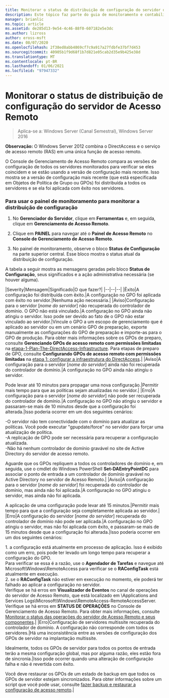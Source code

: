 ```yaml
---
title: Monitorar o status de distribuição de configuração do servidor de Acesso Remoto
description: Este tópico faz parte do guia de monitoramento e contabilidade de acesso remoto no Windows Server 2016.
manager: brianlic
ms.topic: article
ms.assetid: de285d13-9e54-4c46-88f0-607182e5e3dc
ms.author: lizross
author: eross-msft
ms.date: 08/07/2020
ms.openlocfilehash: 2f38ed8abb4869cf7c9a917a27fdbfe37bf7d453
ms.sourcegitcommit: 40905b1f9d68f1b7d821e05cab2d35e9b425e38d
ms.translationtype: MT
ms.contentlocale: pt-BR
ms.lasthandoff: 01/06/2021
ms.locfileid: "97947332"
---
```

# <a name="monitor-the-configuration-distribution-status-of-the-remote-access-server"></a>Monitorar o status de distribuição de configuração do servidor de Acesso Remoto

>Aplica-se a: Windows Server (Canal Semestral), Windows Server 2016

**Observação:** O Windows Server 2012 combina o DirectAccess e o serviço de acesso remoto (RAS) em uma única função de acesso remoto.

O Console de Gerenciamento de Acesso Remoto compara as versões de configuração de todos os servidores monitorados para verificar se eles coincidem e se estão usando a versão de configuração mais recente. Isso mostra se a versão de configuração mais recente (que está especificada em Objetos de Política de Grupo ou GPOs) foi distribuída a todos os servidores e se ela foi aplicada com êxito nos servidores.

### <a name="to-use-the-monitoring-dashboard-to-monitor-the-configuration-distribution"></a>Para usar o painel de monitoramento para monitorar a distribuição de configuração

1.  No **Gerenciador do Servidor**, clique em **Ferramentas** e, em seguida, clique em **Gerenciamento de Acesso Remoto**.

2.  Clique em **PAINEL** para navegar até o **Painel de Acesso Remoto** no **Console de Gerenciamento de Acesso Remoto**.

3.  No painel de monitoramento, observe o bloco **Status de Configuração** na parte superior central. Esse bloco mostra o status atual da distribuição de configuração.

A tabela a seguir mostra as mensagens geradas pelo bloco **Status de Configuração**, seus significados e a ação administrativa necessária (se houver alguma).

|Severity|Mensagem|Significado|O que fazer?|
|--|--|--|
|Êxito|A configuração foi distribuída com êxito.|A configuração no GPO foi aplicada com êxito no servidor.|Nenhuma ação necessária.|
|Aviso|Configuração para o servidor [*nome do servidor*] não recuperada do controlador de domínio. O GPO não está vinculado.|A configuração no GPO ainda não atingiu o servidor. Isso pode ser devido ao fato de o GPO não estar vinculado ao servidor.|Vincule o GPO a um escopo de gerenciamento que é aplicado ao servidor ou em um cenário GPO de preparação, exporte manualmente as configurações do GPO de preparação e importe-as para o GPO de produção. Para obter mais informações sobre os GPOs de preparo, consulte **Gerenciando GPOs de acesso remoto com permissões limitadas** na [etapa-1-Plan-The-DirectAccess-Infrastructure](../../directaccess/single-server-advanced/da-adv-plan-s1-infrastructure.md). Para etapas de preparo de GPO, consulte **Configurando GPOs de acesso remoto com permissões limitadas** na [etapa 1: configurar a infraestrutura do DirectAccess](../../directaccess/single-server-advanced/da-adv-configure-s1-infrastructure.md).|
|Aviso|A configuração para o servidor [*nome do servidor*] ainda não foi recuperada do controlador de domínio.|A configuração no GPO ainda não atingiu o servidor.<p>Pode levar até 10 minutos para propagar uma nova configuração.|Permitir mais tempo para que as políticas sejam atualizadas no servidor.|
|Erro|A configuração para o servidor [*nome do servidor*] não pode ser recuperada do controlador de domínio.|A configuração no GPO não atingiu o servidor e passaram-se mais de 10 minutos desde que a configuração foi alterada.|Isso poderia ocorrer em um dos seguintes cenários:<p>-O servidor não tem conectividade com o domínio para atualizar as políticas. Você pode executar "gpupdate/force" no servidor para forçar uma atualização de política.<br />-A replicação de GPO pode ser necessária para recuperar a configuração atualizada.<br />-Não há nenhum controlador de domínio gravável no site de Active Directory do servidor de acesso remoto.<p>Aguarde que os GPOs repliquem a todos os controladores de domínio e, em seguida, use o cmdlet do Windows PowerShell **Set-DAEntryPointDC** para associar o ponto de entrada a um controlador de domínio gravável no Active Directory no servidor de Acesso Remoto.|
|Aviso|A configuração para o servidor [*nome do servidor*] foi recuperada do controlador de domínio, mas ainda não foi aplicada.|A configuração no GPO atingiu o servidor, mas ainda não foi aplicada.<p>A aplicação de uma configuração pode levar até 15 minutos.|Permitir mais tempo para que a configuração seja completamente aplicada ao servidor.|
|Erro|A configuração do servidor [*nome do servidor*] recuperada do controlador de domínio não pode ser aplicada.|A configuração no GPO atingiu o servidor, mas não foi aplicada com êxito, e passaram-se mais de 15 minutos desde que a configuração foi alterada.|Isso poderia ocorrer em um dos seguintes cenários:<p>1. a configuração está atualmente em processo de aplicação. Isso é exibido como um erro, pois pode ter levado um longo tempo para recuperar a configuração do GPO.<br />    Para verificar se essa é a razão, use o **Agendador de Tarefas** e navegue até Microsoft\Windows\RemoteAccess para verificar se o **RAConfigTask** está atualmente em execução.<br />2. se o **RAConfigTask** não estiver em execução no momento, ele poderá ter falhado ao aplicar a configuração no servidor.<br />    Verifique se há erros em **Visualizador de Eventos** no canal de operações do servidor de Acesso Remoto, que está localizado em \Applications and Services Logs\Microsoft\Windows\RemoteAccess-RemoteAccessServer.<br />    Verifique se há erros em **STATUS DE OPERAÇÕES** no Console de Gerenciamento de Acesso Remoto. Para obter mais informações, consulte [Monitorar o status das operações do servidor de Acesso Remoto e seus componentes](Monitor-the-operations-status-of-the-Remote-Access-server-and-its-components.md).|
|Erro|Configuração de servidores multissite recuperada do controlador de domínio. A configuração não corresponde com todos os servidores.|Há uma inconsistência entre as versões de configuração dos GPOs de servidor na implantação multissite.<p>Idealmente, todos os GPOs de servidor para todos os pontos de entrada terão a mesma configuração global, mas por alguma razão, eles estão fora de sincronia.|Isso pode ocorrer quando uma alteração de configuração falha e não é revertida com êxito.<p>Você deve restaurar os GPOs de um estado de backup em que todos os GPOs de servidor estejam sincronizados. Para obter informações sobre um script que você pode usar, consulte [fazer backup e restaurar a configuração de acesso remoto](https://gallery.technet.microsoft.com/Back-up-and-Restore-Remote-e157e6a6).|